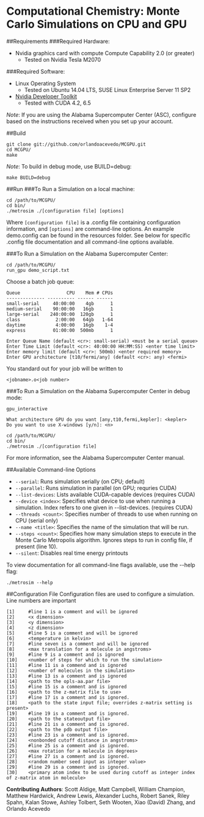 Computational Chemistry: Monte Carlo Simulations on CPU and GPU 
===============================================================

##Requirements
###Required Hardware:
 * Nvidia graphics card with compute Compute Capability 2.0 (or greater)
    * Tested on Nvidia Tesla M2070

###Required Software:
 * Linux Operating System
    * Tested on Ubuntu 14.04 LTS, SUSE Linux Enterprise Server 11 SP2
 * [Nvidia Developer Toolkit](http://developer.nvidia.com/cuda-downloads)
    * Tested with CUDA 4.2, 6.5

*Note*: If you are using the Alabama Supercomputer Center (ASC), configure based on the instructions received when you set up your account.

##Build
```
git clone git://github.com/orlandoacevedo/MCGPU.git
cd MCGPU/
make
```

*Note*: To build in debug mode, use BUILD=debug:
```
make BUILD=debug
```

##Run
###To Run a Simulation on a local machine:
```
cd /path/to/MCGPU/
cd bin/
./metrosim ./[configuration file] [options]
```
Where `[configuration file]` is a .config file containing configuration information, and `[options]` are command-line options. An example demo.config can be found in the resources folder. See below for specific .config file documentation and all command-line options available.

###To Run a Simulation on the Alabama Supercomputer Center:
```
cd /path/to/MCGPU/
run_gpu demo_script.txt
```
Choose a batch job queue:
```
Queue                 CPU    Mem # CPUs
-------------- ---------- ------ ------
small-serial     40:00:00    4gb      1 
medium-serial    90:00:00   16gb      1 
large-serial    240:00:00  120gb      1 
class             2:00:00   64gb   1-64 
daytime           4:00:00   16gb    1-4 
express          01:00:00  500mb      1
```

```
Enter Queue Name (default <cr>: small-serial) <must be a serial queue>
Enter Time Limit (default <cr>: 40:00:00 HH:MM:SS) <enter time limit>
Enter memory limit (default <cr>: 500mb) <enter required memory>
Enter GPU architecture [t10/fermi/any] (default <cr>: any) <fermi>
```

You standard out for your job will be written to 
```
<jobname>.o<job number>
```

###To Run a Simulation on the Alabama Supercomputer Center in debug mode:
```
gpu_interactive

What architecture GPU do you want [any,t10,fermi,kepler]: <kepler>
Do you want to use X-windows [y/n]: <n>

cd /path/to/MCGPU/
cd bin/
./metrosim ./[configuration file]
```

For more information, see the Alabama Supercomputer Center manual.

##Available Command-line Options
 * `--serial`: Runs simulation serially (on CPU; default)
 * `--parallel`: Runs simulation in parallel (on GPU; requries CUDA)
 * `--list-devices`: Lists available CUDA-capable devices (requires CUDA)
 * `--device <index>`: Specifies what device to use when running a simulation. Index refers to one given in --list-devices. (requires CUDA)
 * `--threads <count>`: Specifies number of threads to use when running on CPU (serial only)
 * `--name <title>`: Specifies the name of the simulation that will be run.
 * `--steps <count>`: Specifies how many simulation steps to execute in the Monte Carlo Metropolis algorithm. Ignores steps to run in config file, if present (line 10).
 * `--silent`: Disables real time energy printouts

To view documentation for all command-line flags available, use the --help flag:
```
./metrosim --help
```

##Configuration File
Configuration files are used to configure a simulation. 
Line numbers are important

```
[1]     #line 1 is a comment and will be ignored
[2]     <x dimension>
[3]     <y dimension>
[4]     <z dimension>
[5]     #line 5 is a comment and will be ignored
[6]     <temperature in kelvin>
[7]     #line seven is a comment and will be ignored
[8]     <max translation for a molecule in angstroms>
[9]     #line 9 is a comment and is ignored
[10]    <number of steps for which to run the simulation> 
[11]    #line 11 is a commend and is ignored
[12]    <number of molecules in the simulation>
[13]    #line 13 is a comment and is ignored
[14]    <path to the opls-aa.par file>
[15]    #line 15 is a comment and is ignored
[16]    <path to the z-matrix file to use>
[17]    #line 17 is a comment and is ignored.
[18]    <path to the state input file; overrides z-matrix setting is present>
[19]    #line 19 is a comment and is ignored.
[20]    <path to the stateoutput file>
[21]    #line 21 is a comment and is ignored.
[22]    <path to the pdb output file>
[23]    #line 23 is a comment and is ignored.
[24]    <nonbonded cutoff distance in angstroms>
[25]    #line 25 is a comment and is ignored.
[26]    <max rotation for a molecule in degrees>
[27]    #line 27 is a comment and is ignored.
[28]    <random number seed input as integer value>
[29]    #line 29 is a comment and is ignored.
[30]    <primary atom index to be used during cutoff as integer index of z-matrix atom in molecule>
```

**Contributing Authors**: Scott Aldige, Matt Campbell, William Champion, Matthew Hardwick, Andrew Lewis, Alexander Luchs, Robert Sanek, Riley Spahn, Kalan Stowe, Ashley Tolbert, Seth Wooten, Xiao (David) Zhang, and Orlando Acevedo
